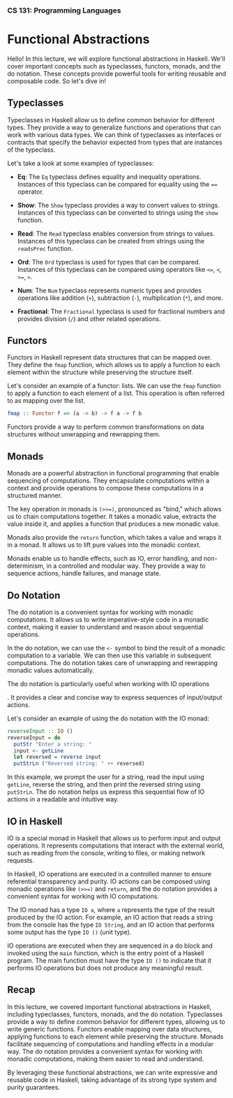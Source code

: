 ### CS 131: Programming Languages

# Functional Abstractions

Hello! In this lecture, we will explore functional abstractions in Haskell. We'll cover important concepts such as typeclasses, functors, monads, and the do notation. These concepts provide powerful tools for writing reusable and composable code. So let's dive in!

## Typeclasses

Typeclasses in Haskell allow us to define common behavior for different types. They provide a way to generalize functions and operations that can work with various data types. We can think of typeclasses as interfaces or contracts that specify the behavior expected from types that are instances of the typeclass.

Let's take a look at some examples of typeclasses:

- **Eq**: The `Eq` typeclass defines equality and inequality operations. Instances of this typeclass can be compared for equality using the `==` operator.

- **Show**: The `Show` typeclass provides a way to convert values to strings. Instances of this typeclass can be converted to strings using the `show` function.

- **Read**: The `Read` typeclass enables conversion from strings to values. Instances of this typeclass can be created from strings using the `readsPrec` function.

- **Ord**: The `Ord` typeclass is used for types that can be compared. Instances of this typeclass can be compared using operators like `<=`, `<`, `>=`, `>`.

- **Num**: The `Num` typeclass represents numeric types and provides operations like addition (`+`), subtraction (`-`), multiplication (`*`), and more.

- **Fractional**: The `Fractional` typeclass is used for fractional numbers and provides division (`/`) and other related operations.

## Functors

Functors in Haskell represent data structures that can be mapped over. They define the `fmap` function, which allows us to apply a function to each element within the structure while preserving the structure itself.

Let's consider an example of a functor: lists. We can use the `fmap` function to apply a function to each element of a list. This operation is often referred to as mapping over the list.

```haskell
fmap :: Functor f => (a -> b) -> f a -> f b
```

Functors provide a way to perform common transformations on data structures without unwrapping and rewrapping them.

## Monads

Monads are a powerful abstraction in functional programming that enable sequencing of computations. They encapsulate computations within a context and provide operations to compose these computations in a structured manner.

The key operation in monads is `(>>=)`, pronounced as "bind," which allows us to chain computations together. It takes a monadic value, extracts the value inside it, and applies a function that produces a new monadic value.

Monads also provide the `return` function, which takes a value and wraps it in a monad. It allows us to lift pure values into the monadic context.

Monads enable us to handle effects, such as IO, error handling, and non-determinism, in a controlled and modular way. They provide a way to sequence actions, handle failures, and manage state.

## Do Notation

The do notation is a convenient syntax for working with monadic computations. It allows us to write imperative-style code in a monadic context, making it easier to understand and reason about sequential operations.

In the do notation, we can use the `<-` symbol to bind the result of a monadic computation to a variable. We can then use this variable in subsequent computations. The do notation takes care of unwrapping and rewrapping monadic values automatically.

The do notation is particularly useful when working with IO operations

. It provides a clear and concise way to express sequences of input/output actions.

Let's consider an example of using the do notation with the IO monad:

```haskell
reverseInput :: IO ()
reverseInput = do
  putStr "Enter a string: "
  input <- getLine
  let reversed = reverse input
  putStrLn ("Reversed string: " ++ reversed)
```

In this example, we prompt the user for a string, read the input using `getLine`, reverse the string, and then print the reversed string using `putStrLn`. The do notation helps us express this sequential flow of IO actions in a readable and intuitive way.

## IO in Haskell

IO is a special monad in Haskell that allows us to perform input and output operations. It represents computations that interact with the external world, such as reading from the console, writing to files, or making network requests.

In Haskell, IO operations are executed in a controlled manner to ensure referential transparency and purity. IO actions can be composed using monadic operations like `(>>=)` and `return`, and the do notation provides a convenient syntax for working with IO computations.

The IO monad has a type `IO a`, where `a` represents the type of the result produced by the IO action. For example, an IO action that reads a string from the console has the type `IO String`, and an IO action that performs some output has the type `IO ()` (unit type).

IO operations are executed when they are sequenced in a do block and invoked using the `main` function, which is the entry point of a Haskell program. The main function must have the type `IO ()` to indicate that it performs IO operations but does not produce any meaningful result.

## Recap

In this lecture, we covered important functional abstractions in Haskell, including typeclasses, functors, monads, and the do notation. Typeclasses provide a way to define common behavior for different types, allowing us to write generic functions. Functors enable mapping over data structures, applying functions to each element while preserving the structure. Monads facilitate sequencing of computations and handling effects in a modular way. The do notation provides a convenient syntax for working with monadic computations, making them easier to read and understand.

By leveraging these functional abstractions, we can write expressive and reusable code in Haskell, taking advantage of its strong type system and purity guarantees.